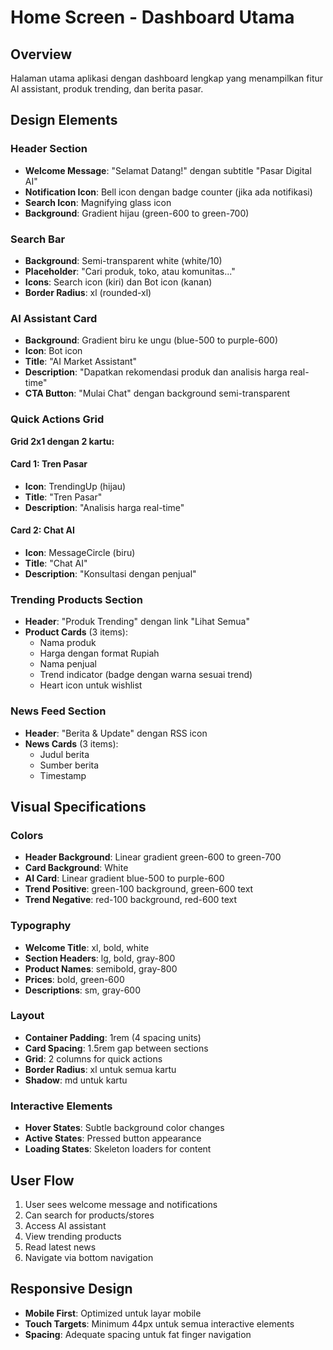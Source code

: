 # Home Screen - Dashboard Utama

## Overview
Halaman utama aplikasi dengan dashboard lengkap yang menampilkan fitur AI assistant, produk trending, dan berita pasar.

## Design Elements

### Header Section
- **Welcome Message**: "Selamat Datang!" dengan subtitle "Pasar Digital AI"
- **Notification Icon**: Bell icon dengan badge counter (jika ada notifikasi)
- **Search Icon**: Magnifying glass icon
- **Background**: Gradient hijau (green-600 to green-700)

### Search Bar
- **Background**: Semi-transparent white (white/10)
- **Placeholder**: "Cari produk, toko, atau komunitas..."
- **Icons**: Search icon (kiri) dan Bot icon (kanan)
- **Border Radius**: xl (rounded-xl)

### AI Assistant Card
- **Background**: Gradient biru ke ungu (blue-500 to purple-600)
- **Icon**: Bot icon
- **Title**: "AI Market Assistant"
- **Description**: "Dapatkan rekomendasi produk dan analisis harga real-time"
- **CTA Button**: "Mulai Chat" dengan background semi-transparent

### Quick Actions Grid
**Grid 2x1 dengan 2 kartu:**

#### Card 1: Tren Pasar
- **Icon**: TrendingUp (hijau)
- **Title**: "Tren Pasar"
- **Description**: "Analisis harga real-time"

#### Card 2: Chat AI
- **Icon**: MessageCircle (biru)
- **Title**: "Chat AI"
- **Description**: "Konsultasi dengan penjual"

### Trending Products Section
- **Header**: "Produk Trending" dengan link "Lihat Semua"
- **Product Cards** (3 items):
  - Nama produk
  - Harga dengan format Rupiah
  - Nama penjual
  - Trend indicator (badge dengan warna sesuai trend)
  - Heart icon untuk wishlist

### News Feed Section
- **Header**: "Berita & Update" dengan RSS icon
- **News Cards** (3 items):
  - Judul berita
  - Sumber berita
  - Timestamp

## Visual Specifications

### Colors
- **Header Background**: Linear gradient green-600 to green-700
- **Card Background**: White
- **AI Card**: Linear gradient blue-500 to purple-600
- **Trend Positive**: green-100 background, green-600 text
- **Trend Negative**: red-100 background, red-600 text

### Typography
- **Welcome Title**: xl, bold, white
- **Section Headers**: lg, bold, gray-800
- **Product Names**: semibold, gray-800
- **Prices**: bold, green-600
- **Descriptions**: sm, gray-600

### Layout
- **Container Padding**: 1rem (4 spacing units)
- **Card Spacing**: 1.5rem gap between sections
- **Grid**: 2 columns for quick actions
- **Border Radius**: xl untuk semua kartu
- **Shadow**: md untuk kartu

### Interactive Elements
- **Hover States**: Subtle background color changes
- **Active States**: Pressed button appearance
- **Loading States**: Skeleton loaders for content

## User Flow
1. User sees welcome message and notifications
2. Can search for products/stores
3. Access AI assistant
4. View trending products
5. Read latest news
6. Navigate via bottom navigation

## Responsive Design
- **Mobile First**: Optimized untuk layar mobile
- **Touch Targets**: Minimum 44px untuk semua interactive elements
- **Spacing**: Adequate spacing untuk fat finger navigation
